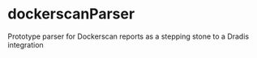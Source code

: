 # dockerscanParser
Prototype parser for Dockerscan reports as a stepping stone to a Dradis integration 
